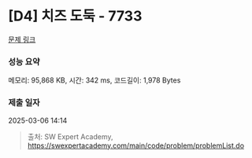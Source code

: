# [D4] 치즈 도둑 - 7733 

[문제 링크](https://swexpertacademy.com/main/code/problem/problemDetail.do?contestProbId=AWrDOdQqRCUDFARG) 

### 성능 요약

메모리: 95,868 KB, 시간: 342 ms, 코드길이: 1,978 Bytes

### 제출 일자

2025-03-06 14:14



> 출처: SW Expert Academy, https://swexpertacademy.com/main/code/problem/problemList.do